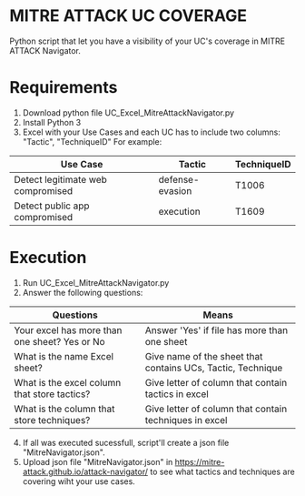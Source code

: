 # MITRE ATTACK UC COVERAGE
Python script that let you have a visibility of your UC's coverage in MITRE ATTACK Navigator.

# Requirements
1. Download python file UC_Excel_MitreAttackNavigator.py
2. Install Python 3
3. Excel with your Use Cases and each UC has to include two columns: "Tactic", "TechniqueID"
For example:

|Use Case| Tactic        | TechniqueID |
|---| ------------- |-------------| 
|Detect legitimate web compromised| defense-evasion | T1006| 
|Detect public app compromised | execution | T1609| 

# Execution
1. Run UC_Excel_MitreAttackNavigator.py
2. Answer the following questions:

| Questions        | Means |
| ------------- |-------------| 
| Your excel has more than one sheet? Yes or No | Answer 'Yes' if file has more than one sheet | 
| What is the name Excel sheet? | Give name of the sheet that contains UCs, Tactic, Technique | 
| What is the excel column that store tactics? | Give letter of column that contain tactics in excel | 
| What is the column that store techniques? | Give letter of column that contain techniques in excel | 

4. If all was executed sucessfull, script'll create a json file "MitreNavigator.json".
5. Upload json file "MitreNavigator.json" in https://mitre-attack.github.io/attack-navigator/ to see what tactics and techniques are covering wiht your use cases.

